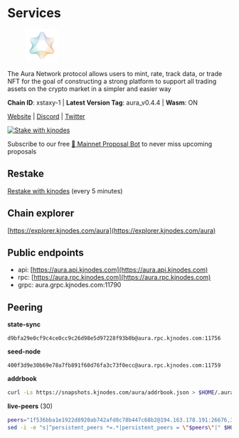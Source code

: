 # Services

<figure><img src="https://raw.githubusercontent.com/kj89/cosmos-images/main/logos/aura.png" alt=""><figcaption></figcaption></figure>

The Aura Network protocol allows users to mint, rate, track data,  or trade NFT for the goal of constructing a strong platform to  support all trading assets on the crypto market in a simpler and easier way

**Chain ID**: xstaxy-1 | **Latest Version Tag**: aura_v0.4.4 | **Wasm**: ON

[Website](https://aura.network) | [Discord](https://discord.gg/hpvF5QcWRf) | [Twitter](https://twitter.com/AuraNetworkHQ)

[![Stake with kjnodes](https://i.ibb.co/cr44Q8j/button-stake-with-kjnodes.png)](https://restake.app/aura/auravaloper17q4k3j6kcslrcuxtj9mxdcgez7kw7jdma8ykjs)

Subscribe to our free [🤖 Mainnet Proposal Bot](https://t.me/kjnodes_proposal_bot) to never miss upcoming proposals

## Restake

[Restake with kjnodes](https://restake.app/aura/auravaloper17q4k3j6kcslrcuxtj9mxdcgez7kw7jdma8ykjs) (every 5 minutes)
## Chain explorer
[https://explorer.kjnodes.com/aura](https://explorer.kjnodes.com/aura)

## Public endpoints

* api: [https://aura.api.kjnodes.com](https://aura.api.kjnodes.com)
* rpc: [https://aura.rpc.kjnodes.com](https://aura.rpc.kjnodes.com)
* grpc: aura.grpc.kjnodes.com:11790

## Peering

**state-sync**

```text
d9bfa29e0cf9c4ce0cc9c26d98e5d97228f93b0b@aura.rpc.kjnodes.com:11756
```

**seed-node**

```text
400f3d9e30b69e78a7fb891f60d76fa3c73f0ecc@aura.rpc.kjnodes.com:11759
```

**addrbook**
```bash
curl -Ls https://snapshots.kjnodes.com/aura/addrbook.json > $HOME/.aura/config/addrbook.json
```

**live-peers** (30)
```bash
peers="1f536bba1e1922d8920ab742afd8c78b447c68b2@194.163.178.191:26676,3e7ef25f1c9829351936884618659167400eb0f1@142.132.149.171:26656,42aaa8c2007e34ebc5ba1019251845d0ed591435@143.42.74.78:26656,7885a9e940b45b9a2183488ca3a901b043b6ed67@144.76.40.53:21756,b6a0d0d030f35ffffcfe92e72ea13933c1adbe62@116.202.174.253:21656,0599779759ed60e12ed39a94cd02d303ba10d591@95.214.52.174:36656,0179528068da0dfaf61005cf5aa28793ca42b129@85.25.74.163:26656,670c0c23a1196e706e058133fbbb156f7f33b352@5.9.95.147:26656,3e05f2b0fdd750511dbff9d3f6a47d3bc3d4b1f0@141.95.204.81:61456,1584b3aa3969def4a9f70555b3b442d334053e94@148.113.159.22:10156,a859027129ee2524b57c43b9ecbe3bcc4d120efb@195.3.222.183:26656,ed15ae05f17dd4e672eec0a96c38364d063b68dc@65.108.6.45:60756,c9c0b28dcf2db5f0e7b756986d3326d62ba47e78@144.126.147.58:26656,34d759895c5a451488db34c686e74cb954d86723@65.108.135.212:26656,d09fbac9fa84809f7ca34a40030bea2e87e77caf@148.113.6.190:26656,a19b89ebbf7331f435b8ef100ce501d2377922ea@209.126.116.182:26656,e46238ddcf2113b70f59b417994c375e2d67e265@71.236.119.108:40656,d2ea7c421c8bb552b84eba4c7924f9e78d3a79ae@176.9.158.219:41256,fa474fe8f7159c9699fb39acb2925702f0474502@141.95.157.139:10156,b91ee5c72905bc49beed2720bb882c923c68fbc9@80.92.206.66:26656,abb367c73ef28fc90f5071e1258a23c0e5be17cd@103.107.183.89:26656,63a90346040657406ddc48a2679e3bfbe17f717a@65.108.195.29:51656,dce07d176e5ba4cfdc7b806eb80eabab162a09d0@45.76.213.229:26656,edbd221ceecf4e0234fb60d617a025c6b0e56bf0@178.250.154.15:36656,ebc272824924ea1a27ea3183dd0b9ba713494f83@95.214.52.139:26966,aec1624fad0adf47f9b4f7300dcb8bd4d63567f1@57.128.20.163:21756,5ce29d0d9ef1230eab07444dd73745d68a832d6f@65.109.106.172:40656,a60a9f3400cb978b313ad5a47d59f6c518ef2a04@3.135.201.61:26656,57406c041d38af3bac9acdcb2b4bdc90dc7a8852@88.99.164.158:26656,10b4cb9cbd7d3dae1aacc97355c1269ce5e36c57@93.190.141.68:21056"
sed -i -e "s|^persistent_peers *=.*|persistent_peers = \"$peers\"|" $HOME/.aura/config/config.toml
```
